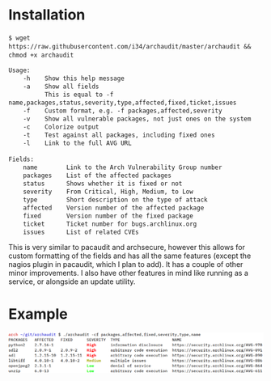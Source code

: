 # Installation
`$ wget https://raw.githubusercontent.com/i34/archaudit/master/archaudit && chmod +x archaudit`
```
Usage:
    -h    Show this help message
    -a    Show all fields
          This is equal to -f name,packages,status,severity,type,affected,fixed,ticket,issues
    -f    Custom format, e.g. -f packages,affected,severity
    -v    Show all vulnerable packages, not just ones on the system
    -c    Colorize output
    -t    Test against all packages, including fixed ones
    -l    Link to the full AVG URL

Fields:
    name        Link to the Arch Vulnerability Group number
    packages    List of the affected packages
    status      Shows whether it is fixed or not
    severity    From Critical, High, Medium, to Low
    type        Short description on the type of attack
    affected    Version number of the affected package
    fixed       Version number of the fixed package
    ticket      Ticket number for bugs.archlinux.org
    issues      List of related CVEs
```

This is very similar to pacaudit and archsecure, however this allows for custom formatting of the fields and has all the same features (except the nagios plugin in pacaudit, which I plan to add). It has a couple of other minor improvements. I also have other features in mind like running as a service, or alongside an update utility.

# Example
![example.png](example.png)
